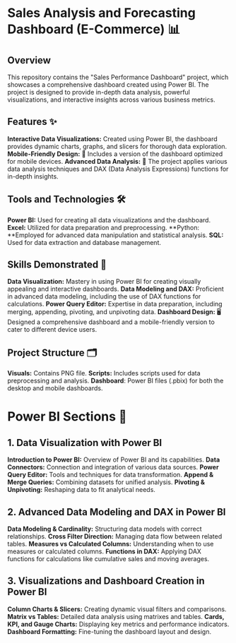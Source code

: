 # Sales Analysis and Forecasting Dashboard (E-Commerce) 📊
## Overview
This repository contains the "Sales Performance Dashboard" project, which showcases a comprehensive dashboard created using Power BI. The project is designed to provide in-depth data analysis, powerful visualizations, and interactive insights across various business metrics.

## Features ✨
**Interactive Data Visualizations:** Created using Power BI, the dashboard provides dynamic charts, graphs, and slicers for thorough data exploration.
**Mobile-Friendly Design:** 📱 Includes a version of the dashboard optimized for mobile devices.
**Advanced Data Analysis:** 🧠 The project applies various data analysis techniques and DAX (Data Analysis Expressions) functions for in-depth insights.

## Tools and Technologies 🛠️
**Power BI:** Used for creating all data visualizations and the dashboard.
**Excel:** Utilized for data preparation and preprocessing.
**Python: **Employed for advanced data manipulation and statistical analysis.
**SQL:** Used for data extraction and database management.

## Skills Demonstrated 🧩
**Data Visualization:** Mastery in using Power BI for creating visually appealing and interactive dashboards.
**Data Modeling and DAX:** Proficient in advanced data modeling, including the use of DAX functions for calculations.
**Power Query Editor:** Expertise in data preparation, including merging, appending, pivoting, and unpivoting data.
**Dashboard Design:** 🖥️ Designed a comprehensive dashboard and a mobile-friendly version to cater to different device users.

## Project Structure 🗂️
**Visuals:** Contains PNG file.
**Scripts:** Includes scripts used for data preprocessing and analysis.
**Dashboard**: Power BI files (.pbix) for both the desktop and mobile dashboards.

# Power BI Sections 📌
## 1. Data Visualization with Power BI
**Introduction to Power BI:** Overview of Power BI and its capabilities.
**Data Connectors:** Connection and integration of various data sources.
**Power Query Editor:** Tools and techniques for data transformation.
**Append & Merge Queries:** Combining datasets for unified analysis.
**Pivoting & Unpivoting:** Reshaping data to fit analytical needs.

## 2. Advanced Data Modeling and DAX in Power BI
**Data Modeling & Cardinality:** Structuring data models with correct relationships.
**Cross Filter Direction:** Managing data flow between related tables.
**Measures vs Calculated Columns:** Understanding when to use measures or calculated columns.
**Functions in DAX:** Applying DAX functions for calculations like cumulative sales and moving averages.
## 3. Visualizations and Dashboard Creation in Power BI
**Column Charts & Slicers:** Creating dynamic visual filters and comparisons.
**Matrix vs Tables:** Detailed data analysis using matrixes and tables.
**Cards, KPI, and Gauge Charts:** Displaying key metrics and performance indicators.
**Dashboard Formatting:** Fine-tuning the dashboard layout and design.

